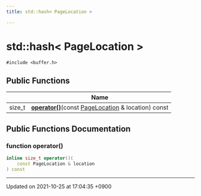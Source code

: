 ```yaml
---
title: std::hash< PageLocation >

---
```


# std::hash< PageLocation >






`#include <buffer.h>`

## Public Functions

|                | Name           |
| -------------- | -------------- |
| size_t | **[operator()](/Classes/structstd_1_1hash_3_01PageLocation_01_4#function-operator())**(const <a href="/Modules/group__BufferManager#typedef-pagelocation">PageLocation</a> & location) const |

## Public Functions Documentation

### function operator()

```cpp
inline size_t operator()(
    const PageLocation & location
) const
```


-------------------------------

Updated on 2021-10-25 at 17:04:35 +0900